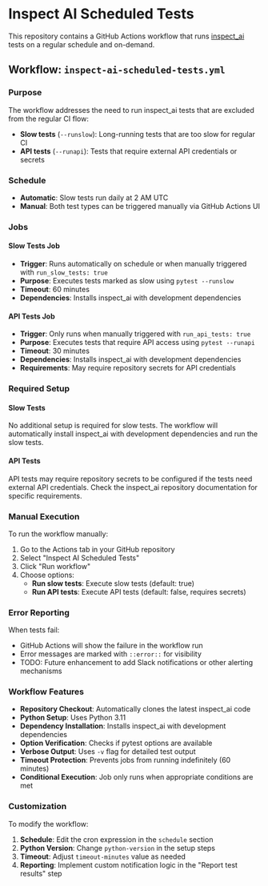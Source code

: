 # Inspect AI Scheduled Tests

This repository contains a GitHub Actions workflow that runs [inspect_ai](https://github.com/UKGovernmentBEIS/inspect_ai) tests on a regular schedule and on-demand.

## Workflow: `inspect-ai-scheduled-tests.yml`

### Purpose

The workflow addresses the need to run inspect_ai tests that are excluded from the regular CI flow:
- **Slow tests** (`--runslow`): Long-running tests that are too slow for regular CI
- **API tests** (`--runapi`): Tests that require external API credentials or secrets

### Schedule

- **Automatic**: Slow tests run daily at 2 AM UTC
- **Manual**: Both test types can be triggered manually via GitHub Actions UI

### Jobs

#### Slow Tests Job
- **Trigger**: Runs automatically on schedule or when manually triggered with `run_slow_tests: true`
- **Purpose**: Executes tests marked as slow using `pytest --runslow`
- **Timeout**: 60 minutes
- **Dependencies**: Installs inspect_ai with development dependencies

#### API Tests Job
- **Trigger**: Only runs when manually triggered with `run_api_tests: true`
- **Purpose**: Executes tests that require API access using `pytest --runapi`
- **Timeout**: 30 minutes
- **Dependencies**: Installs inspect_ai with development dependencies
- **Requirements**: May require repository secrets for API credentials

### Required Setup

#### Slow Tests
No additional setup is required for slow tests. The workflow will automatically install inspect_ai with development dependencies and run the slow tests.

#### API Tests  
API tests may require repository secrets to be configured if the tests need external API credentials. Check the inspect_ai repository documentation for specific requirements.

### Manual Execution

To run the workflow manually:

1. Go to the Actions tab in your GitHub repository
2. Select "Inspect AI Scheduled Tests"
3. Click "Run workflow"
4. Choose options:
   - **Run slow tests**: Execute slow tests (default: true)
   - **Run API tests**: Execute API tests (default: false, requires secrets)

### Error Reporting

When tests fail:
- GitHub Actions will show the failure in the workflow run
- Error messages are marked with `::error::` for visibility
- TODO: Future enhancement to add Slack notifications or other alerting mechanisms

### Workflow Features

- **Repository Checkout**: Automatically clones the latest inspect_ai code
- **Python Setup**: Uses Python 3.11
- **Dependency Installation**: Installs inspect_ai with development dependencies
- **Option Verification**: Checks if pytest options are available
- **Verbose Output**: Uses `-v` flag for detailed test output
- **Timeout Protection**: Prevents jobs from running indefinitely (60 minutes)
- **Conditional Execution**: Job only runs when appropriate conditions are met

### Customization

To modify the workflow:

1. **Schedule**: Edit the cron expression in the `schedule` section
2. **Python Version**: Change `python-version` in the setup steps
3. **Timeout**: Adjust `timeout-minutes` value as needed
4. **Reporting**: Implement custom notification logic in the "Report test results" step